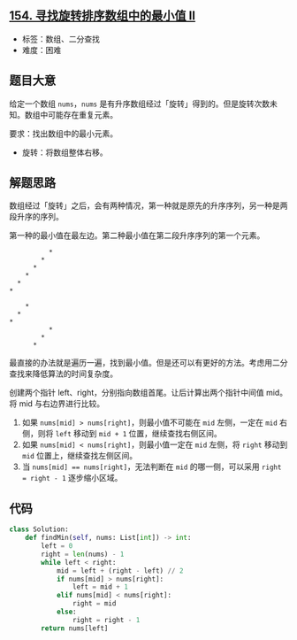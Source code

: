 ## [154. 寻找旋转排序数组中的最小值 II](https://leetcode-cn.com/problems/find-minimum-in-rotated-sorted-array-ii/)

- 标签：数组、二分查找
- 难度：困难

## 题目大意

给定一个数组 `nums`，`nums` 是有升序数组经过「旋转」得到的。但是旋转次数未知。数组中可能存在重复元素。

要求：找出数组中的最小元素。

- 旋转：将数组整体右移。

## 解题思路

数组经过「旋转」之后，会有两种情况，第一种就是原先的升序序列，另一种是两段升序的序列。

第一种的最小值在最左边。第二种最小值在第二段升序序列的第一个元素。

```
          *
        *
      *
    *
  *
*
```



```
    *
  *
*
          *
        *
      *
```

最直接的办法就是遍历一遍，找到最小值。但是还可以有更好的方法。考虑用二分查找来降低算法的时间复杂度。

创建两个指针 left、right，分别指向数组首尾。让后计算出两个指针中间值 mid。将 mid 与右边界进行比较。

1. 如果 `nums[mid] > nums[right]`，则最小值不可能在 `mid` 左侧，一定在 `mid` 右侧，则将 `left` 移动到 `mid + 1` 位置，继续查找右侧区间。
2. 如果 `nums[mid] < nums[right]`，则最小值一定在 `mid` 左侧，将 `right` 移动到 `mid` 位置上，继续查找左侧区间。
3. 当 `nums[mid] == nums[right]`，无法判断在 `mid` 的哪一侧，可以采用 `right = right - 1` 逐步缩小区域。

## 代码

```Python
class Solution:
    def findMin(self, nums: List[int]) -> int:
        left = 0
        right = len(nums) - 1
        while left < right:
            mid = left + (right - left) // 2
            if nums[mid] > nums[right]:
                left = mid + 1
            elif nums[mid] < nums[right]:
                right = mid
            else:
                right = right - 1
        return nums[left]
```

